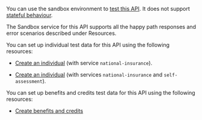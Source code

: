 You can use the sandbox environment to [test this API](https://developer.service.hmrc.gov.uk/api-documentation/docs/testing). It does not support [stateful behaviour](https://developer.service.hmrc.gov.uk/api-documentation/docs/testing/stateful-behaviour).

The Sandbox service for this API supports all the happy path responses and error scenarios described under Resources.

You can set up individual test data for this API using the following resources:

* [Create an individual](https://developer.service.hmrc.gov.uk/api-documentation/docs/api/service/api-platform-test-user/1.0#_create-a-test-user-which-is-an-individual_post_accordion) (with service `national-insurance`).

* [Create an individual](https://developer.service.hmrc.gov.uk/api-documentation/docs/api/service/api-platform-test-user/1.0#_create-a-test-user-which-is-an-individual_post_accordion) (with services `national-insurance` and `self-assessment`).

You can set up benefits and credits test data for this API using the following resources:

* [Create benefits and credits](https://developer.service.hmrc.gov.uk/api-documentation/docs/api/service/individuals-if-api-stub/1.0#_create-a-benefits-and-credits-payload_post_accordion)